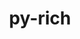 ---
title: "py-rich"
layout: cache
categories: [package, develop-2023-10-08]
meta: {"versions": ["12.5.1", "13.4.2"], "compilers": ["apple-clang@=14.0.0", "gcc@=11.3.0", "gcc@=11.4.0", "gcc@=7.5.0", "gcc@=9.4.0", "oneapi@=2023.2.1"], "oss": ["ubuntu18.04", "ubuntu20.04", "ubuntu22.04", "ventura"], "platforms": ["darwin", "linux"], "targets": ["aarch64", "ppc64le", "x86_64_v3"], "stacks": ["e4s", "e4s-oneapi", "e4s-power", "ml-darwin-aarch64-mps", "ml-linux-x86_64-cpu", "ml-linux-x86_64-cuda", "radiuss", "root"], "num_specs": 7, "num_specs_by_stack": {"root": 7, "ml-darwin-aarch64-mps": 1, "radiuss": 2, "e4s-power": 1, "e4s": 1, "e4s-oneapi": 1, "ml-linux-x86_64-cuda": 1, "ml-linux-x86_64-cpu": 1}}
spec_details: [{"hash": "c6e6pmyx2gjjrhlnbh56lc6fdvypotsf", "compiler": "apple-clang@=14.0.0", "versions": ["13.4.2"], "os": "ventura", "platform": "darwin", "target": "aarch64", "variants": ["build_system=python_pip"], "stacks": ["root", "ml-darwin-aarch64-mps"], "size": "-", "tarball": "https://binaries.spack.io/develop-2023-10-08/build_cache/darwin-ventura-aarch64/apple-clang-14.0.0/py-rich-13.4.2/darwin-ventura-aarch64-apple-clang-14.0.0-py-rich-13.4.2-c6e6pmyx2gjjrhlnbh56lc6fdvypotsf.spack"}, {"hash": "oydyq24nlate4qxl4zgjyl46epwjn36e", "compiler": "gcc@=7.5.0", "versions": ["13.4.2"], "os": "ubuntu18.04", "platform": "linux", "target": "x86_64_v3", "variants": ["build_system=python_pip"], "stacks": ["root", "radiuss"], "size": "-", "tarball": "https://binaries.spack.io/develop-2023-10-08/build_cache/linux-ubuntu18.04-x86_64_v3/gcc-7.5.0/py-rich-13.4.2/linux-ubuntu18.04-x86_64_v3-gcc-7.5.0-py-rich-13.4.2-oydyq24nlate4qxl4zgjyl46epwjn36e.spack"}, {"hash": "ioxfw62ll356gen55uwd7szmspybwmw6", "compiler": "gcc@=7.5.0", "versions": ["13.4.2"], "os": "ubuntu18.04", "platform": "linux", "target": "x86_64_v3", "variants": ["build_system=python_pip"], "stacks": ["root", "radiuss"], "size": "-", "tarball": "https://binaries.spack.io/develop-2023-10-08/build_cache/linux-ubuntu18.04-x86_64_v3/gcc-7.5.0/py-rich-13.4.2/linux-ubuntu18.04-x86_64_v3-gcc-7.5.0-py-rich-13.4.2-ioxfw62ll356gen55uwd7szmspybwmw6.spack"}, {"hash": "sgrysquu3do7kh56npysyb3vr7yzepzz", "compiler": "gcc@=9.4.0", "versions": ["12.5.1"], "os": "ubuntu20.04", "platform": "linux", "target": "ppc64le", "variants": ["build_system=python_pip"], "stacks": ["e4s-power", "root"], "size": "-", "tarball": "https://binaries.spack.io/develop-2023-10-08/build_cache/linux-ubuntu20.04-ppc64le/gcc-9.4.0/py-rich-12.5.1/linux-ubuntu20.04-ppc64le-gcc-9.4.0-py-rich-12.5.1-sgrysquu3do7kh56npysyb3vr7yzepzz.spack"}, {"hash": "h75yjjb4xo6pg2wcaeakm6adjnb3equ4", "compiler": "gcc@=11.4.0", "versions": ["12.5.1"], "os": "ubuntu20.04", "platform": "linux", "target": "x86_64_v3", "variants": ["build_system=python_pip"], "stacks": ["e4s", "root"], "size": "-", "tarball": "https://binaries.spack.io/develop-2023-10-08/build_cache/linux-ubuntu20.04-x86_64_v3/gcc-11.4.0/py-rich-12.5.1/linux-ubuntu20.04-x86_64_v3-gcc-11.4.0-py-rich-12.5.1-h75yjjb4xo6pg2wcaeakm6adjnb3equ4.spack"}, {"hash": "ld5lo6nx435l6hwflj7qcdinseyo7wmf", "compiler": "oneapi@=2023.2.1", "versions": ["12.5.1"], "os": "ubuntu20.04", "platform": "linux", "target": "x86_64_v3", "variants": ["build_system=python_pip"], "stacks": ["e4s-oneapi", "root"], "size": "-", "tarball": "https://binaries.spack.io/develop-2023-10-08/build_cache/linux-ubuntu20.04-x86_64_v3/oneapi-2023.2.1/py-rich-12.5.1/linux-ubuntu20.04-x86_64_v3-oneapi-2023.2.1-py-rich-12.5.1-ld5lo6nx435l6hwflj7qcdinseyo7wmf.spack"}, {"hash": "vk5s725ljss6a4wcdythj5yovqp7u5mx", "compiler": "gcc@=11.3.0", "versions": ["13.4.2"], "os": "ubuntu22.04", "platform": "linux", "target": "x86_64_v3", "variants": ["build_system=python_pip"], "stacks": ["root", "ml-linux-x86_64-cuda", "ml-linux-x86_64-cpu"], "size": "-", "tarball": "https://binaries.spack.io/develop-2023-10-08/build_cache/linux-ubuntu22.04-x86_64_v3/gcc-11.3.0/py-rich-13.4.2/linux-ubuntu22.04-x86_64_v3-gcc-11.3.0-py-rich-13.4.2-vk5s725ljss6a4wcdythj5yovqp7u5mx.spack"}]
---